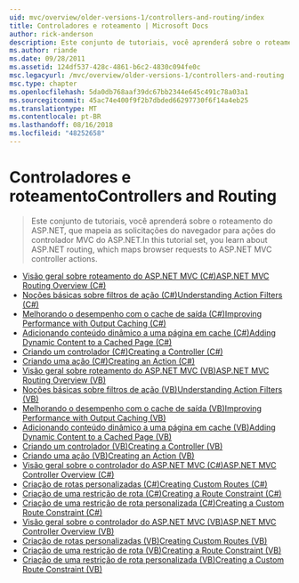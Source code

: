 ```yaml
---
uid: mvc/overview/older-versions-1/controllers-and-routing/index
title: Controladores e roteamento | Microsoft Docs
author: rick-anderson
description: Este conjunto de tutoriais, você aprenderá sobre o roteamento do ASP.NET, que mapeia as solicitações do navegador para ações do controlador MVC do ASP.NET.
ms.author: riande
ms.date: 09/28/2011
ms.assetid: 124df537-428c-4861-b6c2-4830c094fe0c
msc.legacyurl: /mvc/overview/older-versions-1/controllers-and-routing
msc.type: chapter
ms.openlocfilehash: 5da0db768aaf39dc67bb2344e645c491c78a03a1
ms.sourcegitcommit: 45ac74e400f9f2b7dbded66297730f6f14a4eb25
ms.translationtype: MT
ms.contentlocale: pt-BR
ms.lasthandoff: 08/16/2018
ms.locfileid: "48252658"
---
```

<a name="controllers-and-routing"></a><span data-ttu-id="bb6b0-103">Controladores e roteamento</span><span class="sxs-lookup"><span data-stu-id="bb6b0-103">Controllers and Routing</span></span>
====================
> <span data-ttu-id="bb6b0-104">Este conjunto de tutoriais, você aprenderá sobre o roteamento do ASP.NET, que mapeia as solicitações do navegador para ações do controlador MVC do ASP.NET.</span><span class="sxs-lookup"><span data-stu-id="bb6b0-104">In this tutorial set, you learn about ASP.NET routing, which maps browser requests to ASP.NET MVC controller actions.</span></span>


- [<span data-ttu-id="bb6b0-105">Visão geral sobre roteamento do ASP.NET MVC (C#)</span><span class="sxs-lookup"><span data-stu-id="bb6b0-105">ASP.NET MVC Routing Overview (C#)</span></span>](asp-net-mvc-routing-overview-cs.md)
- [<span data-ttu-id="bb6b0-106">Noções básicas sobre filtros de ação (C#)</span><span class="sxs-lookup"><span data-stu-id="bb6b0-106">Understanding Action Filters (C#)</span></span>](understanding-action-filters-cs.md)
- [<span data-ttu-id="bb6b0-107">Melhorando o desempenho com o cache de saída (C#)</span><span class="sxs-lookup"><span data-stu-id="bb6b0-107">Improving Performance with Output Caching (C#)</span></span>](improving-performance-with-output-caching-cs.md)
- [<span data-ttu-id="bb6b0-108">Adicionando conteúdo dinâmico a uma página em cache (C#)</span><span class="sxs-lookup"><span data-stu-id="bb6b0-108">Adding Dynamic Content to a Cached Page (C#)</span></span>](adding-dynamic-content-to-a-cached-page-cs.md)
- [<span data-ttu-id="bb6b0-109">Criando um controlador (C#)</span><span class="sxs-lookup"><span data-stu-id="bb6b0-109">Creating a Controller (C#)</span></span>](creating-a-controller-cs.md)
- [<span data-ttu-id="bb6b0-110">Criando uma ação (C#)</span><span class="sxs-lookup"><span data-stu-id="bb6b0-110">Creating an Action (C#)</span></span>](creating-an-action-cs.md)
- [<span data-ttu-id="bb6b0-111">Visão geral sobre roteamento do ASP.NET MVC (VB)</span><span class="sxs-lookup"><span data-stu-id="bb6b0-111">ASP.NET MVC Routing Overview (VB)</span></span>](asp-net-mvc-routing-overview-vb.md)
- [<span data-ttu-id="bb6b0-112">Noções básicas sobre filtros de ação (VB)</span><span class="sxs-lookup"><span data-stu-id="bb6b0-112">Understanding Action Filters (VB)</span></span>](understanding-action-filters-vb.md)
- [<span data-ttu-id="bb6b0-113">Melhorando o desempenho com o cache de saída (VB)</span><span class="sxs-lookup"><span data-stu-id="bb6b0-113">Improving Performance with Output Caching (VB)</span></span>](improving-performance-with-output-caching-vb.md)
- [<span data-ttu-id="bb6b0-114">Adicionando conteúdo dinâmico a uma página em cache (VB)</span><span class="sxs-lookup"><span data-stu-id="bb6b0-114">Adding Dynamic Content to a Cached Page (VB)</span></span>](adding-dynamic-content-to-a-cached-page-vb.md)
- [<span data-ttu-id="bb6b0-115">Criando um controlador (VB)</span><span class="sxs-lookup"><span data-stu-id="bb6b0-115">Creating a Controller (VB)</span></span>](creating-a-controller-vb.md)
- [<span data-ttu-id="bb6b0-116">Criando uma ação (VB)</span><span class="sxs-lookup"><span data-stu-id="bb6b0-116">Creating an Action (VB)</span></span>](creating-an-action-vb.md)
- [<span data-ttu-id="bb6b0-117">Visão geral sobre o controlador do ASP.NET MVC (C#)</span><span class="sxs-lookup"><span data-stu-id="bb6b0-117">ASP.NET MVC Controller Overview (C#)</span></span>](aspnet-mvc-controllers-overview-cs.md)
- [<span data-ttu-id="bb6b0-118">Criação de rotas personalizadas (C#)</span><span class="sxs-lookup"><span data-stu-id="bb6b0-118">Creating Custom Routes (C#)</span></span>](creating-custom-routes-cs.md)
- [<span data-ttu-id="bb6b0-119">Criação de uma restrição de rota (C#)</span><span class="sxs-lookup"><span data-stu-id="bb6b0-119">Creating a Route Constraint (C#)</span></span>](creating-a-route-constraint-cs.md)
- [<span data-ttu-id="bb6b0-120">Criação de uma restrição de rota personalizada (C#)</span><span class="sxs-lookup"><span data-stu-id="bb6b0-120">Creating a Custom Route Constraint (C#)</span></span>](creating-a-custom-route-constraint-cs.md)
- [<span data-ttu-id="bb6b0-121">Visão geral sobre o controlador do ASP.NET MVC (VB)</span><span class="sxs-lookup"><span data-stu-id="bb6b0-121">ASP.NET MVC Controller Overview (VB)</span></span>](asp-net-mvc-controller-overview-vb.md)
- [<span data-ttu-id="bb6b0-122">Criação de rotas personalizadas (VB)</span><span class="sxs-lookup"><span data-stu-id="bb6b0-122">Creating Custom Routes (VB)</span></span>](creating-custom-routes-vb.md)
- [<span data-ttu-id="bb6b0-123">Criação de uma restrição de rota (VB)</span><span class="sxs-lookup"><span data-stu-id="bb6b0-123">Creating a Route Constraint (VB)</span></span>](creating-a-route-constraint-vb.md)
- [<span data-ttu-id="bb6b0-124">Criação de uma restrição de rota personalizada (VB)</span><span class="sxs-lookup"><span data-stu-id="bb6b0-124">Creating a Custom Route Constraint (VB)</span></span>](creating-a-custom-route-constraint-vb.md)
